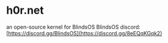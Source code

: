 # h0r.net
an open-source kernel for BlindsOS
BlindsOS discord: [https://discord.gg/BlindsOS](https://discord.gg/8eEQqKGqk2)
